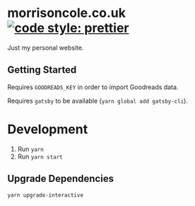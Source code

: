 # morrisoncole.co.uk [![code style: prettier](https://img.shields.io/badge/code_style-prettier-ff69b4.svg?style=flat-square)](https://github.com/prettier/prettier)

Just my personal website.

## Getting Started

Requires `GOODREADS_KEY` in order to import Goodreads data.

Requires `gatsby` to be available (`yarn global add gatsby-cli`).

# Development

1. Run `yarn`
2. Run `yarn start`

## Upgrade Dependencies

`yarn upgrade-interactive`

